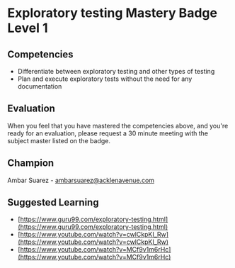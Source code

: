 # Exploratory testing Mastery Badge Level 1

## Competencies

- Differentiate between exploratory testing and other types of testing
- Plan and execute exploratory tests without the need for any documentation

## Evaluation
When you feel that you have mastered the competencies above, and you're ready for an evaluation, please request a 30 minute meeting with the subject master listed on the badge.

## Champion
Ambar Suarez - [ambarsuarez@acklenavenue.com](mailto:ambarsuarez@acklenavenue.com)

## Suggested Learning

 - [https://www.guru99.com/exploratory-testing.html](https://www.guru99.com/exploratory-testing.html)
 - [https://www.youtube.com/watch?v=cwlCkpKI_Rw](https://www.youtube.com/watch?v=cwlCkpKI_Rw)
 - [https://www.youtube.com/watch?v=MCf9v1m6rHc](https://www.youtube.com/watch?v=MCf9v1m6rHc)
